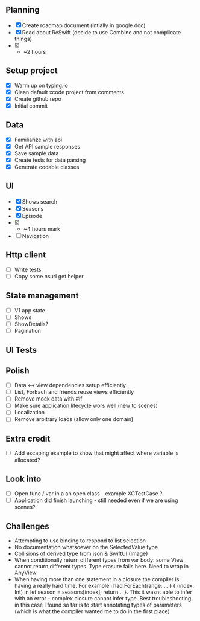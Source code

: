 ## Planning

- [x] Create roadmap document (intially in google doc)
- [x] Read about ReSwift (decide to use Combine and not complicate things)
- [x] + ~2 hours

## Setup project

- [x] Warm up on typing.io
- [x] Clean default xcode project from comments
- [x] Create github repo
- [x] Initial commit

## Data

- [x] Familiarize with api
- [x] Get API sample responses 
- [x] Save sample data
- [x] Create tests for data parsing 
- [x] Generate codable classes

## UI

- [x] Shows search
- [x] Seasons
- [x] Episode
- [x] + ~4 hours mark 
- [ ] Navigation

## Http client 

- [ ] Write tests
- [ ] Copy some nsurl get helper

## State management 

- [ ] V1 app state
- [ ] Shows
- [ ] ShowDetails?
- [ ] Pagination

## UI Tests

## Polish

- [ ] Data <-> view dependencies setup efficiently
- [ ] List, ForEach and friends reuse views efficiently
- [ ] Remove mock data with #if 
- [ ] Make sure application lifecycle wors well (new to scenes)
- [ ] Localization
- [ ] Remove arbitrary loads (allow only one domain)

## Extra credit

- [ ] Add escaping example to show that might affect where variable is allocated?

## Look into

- [ ] Open func / var in a an open class - example XCTestCase ?
- [ ] Application did finish launching - still needed even if we are using scenes?

## Challenges

- Attempting to use binding to respond to list selection
- No documentation whatsoever on the SelectedValue type
- Collisions of derived type from json & SwiftUI (Image)
- When conditionally return different types from var body: some View cannot return different types. Type erasure fails here. Need to wrap in AnyView
- When having more than one statement in a closure the compiler is having a really hard time. For example i had ForEach(range: ... ) { (index: Int) in let season = seasons[index]; return .. }. This it wasnt able to infer with an error - complex closure cannot infer type. Best troubleshooting in this case I found so far is to start annotating types of parameters (which is what the compiler wanted me to do in the first place)
